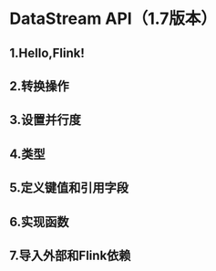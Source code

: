 DataStream API（1.7版本）
================================================================================
## 1.Hello,Flink!









## 2.转换操作 










## 3.设置并行度










## 4.类型










## 5.定义键值和引用字段









## 6.实现函数 









## 7.导入外部和Flink依赖 
